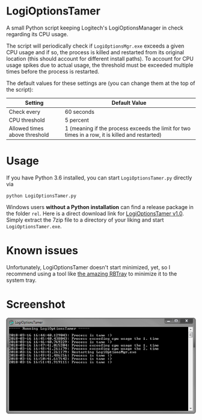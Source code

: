 # LogiOptionsTamer
A small Python script keeping Logitech's LogiOptionsManager in check regarding its CPU usage.

The script will periodically check if `LogiOptionsMgr.exe` exceeds a given CPU usage and if so, the process is killed and restarted from its original location (this should account for different install paths). To account for CPU usage spikes due to actual usage, the threshold must be exceeded multiple times before the process is restarted.

The default values for these settings are (you can change them at the top of the script):

| Setting | Default Value |
|---------|---------------|
| Check every | 60 seconds |
| CPU threshold | 5 percent |
| Allowed times above threshold | 1 (meaning if the process exceeds the limit for two times in a row, it is killed and restarted) |

# Usage
If you have Python 3.6 installed, you can start `LogiOptionsTamer.py` directly via

```
python LogiOptionsTamer.py
```
    
Windows users **without a Python installation** can find a release package in the folder `rel`. Here is a direct download link for [LogiOptionsTamer v1.0](https://github.com/Merlin2001/LogiOptionsTamer/blob/master/rel/LogiOptionsTamer%20v1.0.7z). Simply extract the 7zip file to a directory of your liking and start `LogiOptionsTamer.exe`.

# Known issues
Unfortunately, LogiOptionsTamer doesn't start minimized, yet, so I recommend using a tool like [the amazing RBTray](https://github.com/benbuck/rbtray) to minimize it to the system tray.

# Screenshot
![Screenshot showing console with LogiOptionsTamer output](LogiOptionsTamer_v1.0.png)
